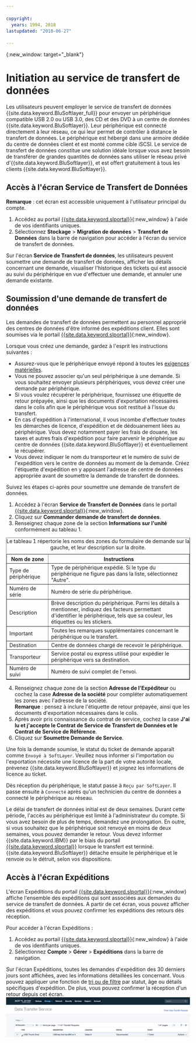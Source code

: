 ```yaml
---

copyright:
  years: 1994, 2018
lastupdated: "2018-06-27"

---
```

{:new_window: target="_blank"}

# Initiation au service de transfert de données

Les utilisateurs peuvent employer le service de transfert de données {{site.data.keyword.BluSoftlayer_full}} pour envoyer un périphérique compatible USB 2.0 ou USB 3.0, des CD et des DVD à un centre de données {{site.data.keyword.BluSoftlayer}}. Leur périphérique est connecté directement à leur réseau, ce qui leur permet de contrôler à distance le transfert de données. Le périphérique est hébergé dans une armoire dédiée du centre de données client et est monté comme cible iSCSI. Le service de transfert de données constitue une solution idéale lorsque vous avez besoin de transférer de grandes quantités de données sans utiliser le réseau privé d'{{site.data.keyword.BluSoftlayer}}, et est offert gratuitement à tous les clients {{site.data.keyword.BluSoftlayer}}.

## Accès à l'écran Service de Transfert de Données

**Remarque** : cet écran est accessible uniquement à l'utilisateur principal du compte.

1. Accédez au portail [{{site.data.keyword.slportal}}](https://control.softlayer.com/){:new_window} à l'aide de vos identifiants uniques.
2. Sélectionnez **Stockage** > **Migration de données** > **Transfert de Données** dans la barre de navigation pour accéder à l'écran du service de transfert de données. <br/>

Sur l'écran **Service de Transfert de données**, les utilisateurs peuvent soumettre une demande de transfert de données, afficher les détails concernant une demande, visualiser l'historique des tickets qui est associé au suivi du périphérique en vue d'effectuer une demande, et annuler une demande existante.

## Soumission d'une demande de transfert de données

Les demandes de transfert de données permettent au personnel approprié des centres de données d'être informé des expéditions client. Elles sont soumises via le portail [{{site.data.keyword.slportal}}](https://control.softlayer.com/){:new_window}. 

Lorsque vous créez une demande, gardez à l'esprit les instructions suivantes :

- Assurez-vous que le périphérique envoyé répond à toutes les [exigences matérielles](/docs/infrastructure/DataTransferService/data-transfer-service-faq.html).
- Vous ne pouvez associer qu'un seul périphérique à une demande. Si vous souhaitez envoyer plusieurs périphériques, vous devez créer une demande par périphérique.
- Si vous voulez récupérer le périphérique, fournissez une étiquette de retour prépayée, ainsi que les documents d'exportation nécessaires dans le colis afin que le périphérique vous soit restitué à l'issue du transfert.
- En cas d'expédition à l'international, il vous incombe d'effectuer toutes les démarches de licence, d'expédition et de dédouanement liées au périphérique. Vous devez notamment payer les frais de douane, les taxes et autres frais d'expédition pour faire parvenir le périphérique au centre de données {{site.data.keyword.BluSoftlayer}} et éventuellement le récupérer.
- Vous devez indiquer le nom du transporteur et le numéro de suivi de l'expédition vers le centre de données au moment de la demande.  Créez l'étiquette d'expédition en y apposant l'adresse de centre de données appropriée avant de soumettre la demande de transfert de données.

Suivez les étapes ci-après pour soumettre une demande de transfert de données.

1. Accédez à l'écran **Service de Transfert de Données** dans le portail [{{site.data.keyword.slportal}}](https://control.softlayer.com/){:new_window}.
2. Cliquez sur **Commander demande de transfert de données**.
3. Renseignez chaque zone de la section **Informations sur l'unité** conformément au tableau 1.
<table border="1">
<caption>Le tableau 1 répertorie les noms des zones du formulaire de demande sur la gauche, et leur description sur la droite.</caption> 
 <tr><th>Nom de zone</th><th>Instructions</th></tr>
 <tr><td>Type de périphérique</td><td>Type de périphérique expédié. Si le type du périphérique ne figure pas dans la liste, sélectionnez "Autre".</td></tr>
 <tr><td>Numéro de série</td><td> Numéro de série du périphérique.</td></tr><tr><td>Description</td><td>Brève description du périphérique. Parmi les détails à mentionner, indiquez des facteurs permettant d'identifier le périphérique, tels que sa couleur, les étiquettes ou les stickers.</td></tr>
 <tr><td>Important</td><td>Toutes les remarques supplémentaires concernant le périphérique ou le transfert.</td></tr><tr><td>Destination</td><td>Centre de données chargé de recevoir le périphérique.</td></tr>
 <tr><td>Transporteur</td><td>Service postal ou express utilisé pour expédier le périphérique vers sa destination.</td></tr>
 <tr><td>Numéro de suivi</td><td>Numéro de suivi complet de l'envoi.</td></tr>
 </table>

4. Renseignez chaque zone de la section **Adresse de l'Expéditeur** ou cochez la case **Adresse de la société** pour compléter automatiquement les zones avec l'adresse de la société. <br/> **Remarque** : pensez à inclure l'étiquette de retour prépayée, ainsi que les documents d'exportation nécessaires dans le colis.
5. Après avoir pris connaissance du contrat de service, cochez la case **J'ai lu et j'accepte le Contrat de Service de Transfert de Données et le Contrat de Service de Référence**.
6. Cliquez sur **Soumettre Demande de Service**.

Une fois la demande soumise, le statut du ticket de demande apparaît comme `Envoyé à SoftLayer`. Veuillez nous informer si l'importation ou l'exportation nécessite une licence de la part de votre autorité locale, prévenez {{site.data.keyword.BluSoftlayer}} et joignez les informations de licence au ticket.

Dès réception du périphérique, le statut passe à `Reçu par SoftLayer`. Il passe ensuite à `Connecté` après qu'un technicien du centre de données a connecté le périphérique au réseau. 

Le délai de transfert de données initial est de deux semaines. Durant cette période, l'accès au périphérique est limité à l'administrateur du compte. Si vous avez besoin de plus de temps, demandez une prolongation. En outre, si vous souhaitez que le périphérique soit renvoyé en moins de deux semaines, vous pouvez demander le retour. Vous devez informer {{site.data.keyword.IBM}} par le biais du portail [{{site.data.keyword.slportal}}](https://control.softlayer.com/) lorsque le transfert est terminé. {{site.data.keyword.BluSoftlayer}} détache ensuite le périphérique et le renvoie ou le détruit, selon vos dispositions.


## Accès à l'écran Expéditions

L'écran Expéditions du portail [{{site.data.keyword.slportal}}](https://control.softlayer.com/){:new_window} affiche l'ensemble des expéditions qui sont associées aux demandes du service de transfert de données. A partir de cet écran, vous pouvez afficher des expéditions et vous pouvez confirmer les expéditions des retours dès réception. 

Pour accéder à l'écran Expéditions :

1. Accédez au portail [{{site.data.keyword.slportal}}](https://control.softlayer.com/){:new_window} à l'aide de vos identifiants uniques.
2. Sélectionnez **Compte** > **Gérer** > **Expéditions** dans la barre de navigation.

Sur l'écran Expéditions, toutes les demandes d'expédition des 30 derniers jours sont affichées, avec les informations détaillées les concernant. Vous pouvez appliquer une fonction de [tri ou de filtre](sort-or-filter-shipments-list.html) par statut, âge ou détails spécifiques d'expédition. De plus, vous pouvez confirmer la réception d'un retour depuis cet écran.
![Ecran Expéditions](/images/DTSShipmentScreen1.png)
